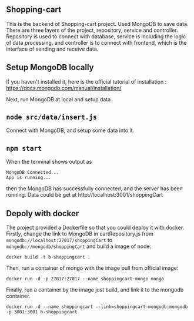 ## Shopping-cart

This is the backend of Shopping-cart project. Used MongoDB to save data.
There are three layers of the project, repository, service and controller.
Repository is used to connect with database, service is including the logic of data processing, and controller is to connect with frontend, which is the interface of sending and receive data.

## Setup MongoDB locally

If you haven't installed it, here is the official tutorial of installation : https://docs.mongodb.com/manual/installation/

Next, run MongoDB at local and setup data

## `node src/data/insert.js`

Connect with MongoDB, and setup some data into it.

## `npm start`

When the terminal shows output as

    MongoDB Connected...
    App is running...

then the MongoDB has successfully connected, and the server has been running. Data could be get at http://localhost:3001/shoppingCart

## Depoly with docker

The project provided a Dockerfile so that you could deploy it with docker. Firstly, change the link to MongoDB in cartRepository.js from
` mongodb://localhost:27017/shoppingCart `
to `mongodb://mongodb/shoppingCart`
and build a image of node:

    docker build -t b-shoppingcart .

Then, run a container of mongo with the image pull from official image:

    docker run -d -p 27017:27017 --name shoppingcart-mongo mongo

Finally, run a container by the image just build, and link it to the mongodb container.

    docker run -d --name shoppingcart --link=shoppingcart-mongodb:mongodb -p 3001:3001 b-shoppingcart
